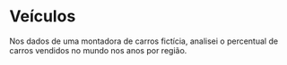 # Veículos
Nos dados de uma montadora de carros fictícia, analisei o percentual de carros vendidos no mundo nos anos por região.
